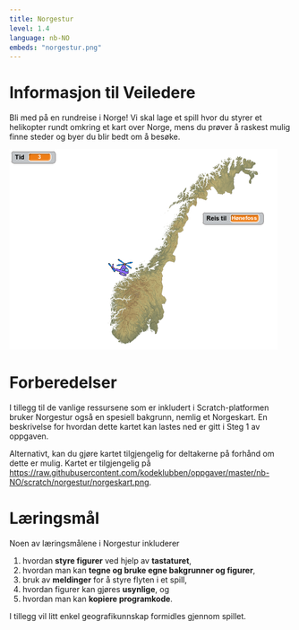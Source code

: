 ```yaml
---
title: Norgestur
level: 1.4
language: nb-NO
embeds: "norgestur.png"
---
```


# Informasjon til Veiledere

Bli med på en rundreise i Norge! Vi skal lage et spill hvor du styrer
et helikopter rundt omkring et kart over Norge, mens du prøver å
raskest mulig finne steder og byer du blir bedt om å besøke.

![](norgestur.png)

# Forberedelser

I tillegg til de vanlige ressursene som er inkludert i
Scratch-platformen bruker Norgestur også en spesiell bakgrunn, nemlig
et Norgeskart. En beskrivelse for hvordan dette kartet kan lastes ned
er gitt i Steg 1 av oppgaven.

Alternativt, kan du gjøre kartet tilgjengelig for deltakerne på
forhånd om dette er mulig. Kartet er tilgjengelig på
<https://raw.githubusercontent.com/kodeklubben/oppgaver/master/nb-NO/scratch/norgestur/norgeskart.png>.

# Læringsmål

Noen av læringsmålene i Norgestur inkluderer

1. hvordan __styre figurer__ ved hjelp av __tastaturet__, 
2. hvordan man kan __tegne og bruke egne bakgrunner og figurer__,
3. bruk av __meldinger__ for å styre flyten i et spill,
4. hvordan figurer kan gjøres __usynlige__, og
5. hvordan man kan __kopiere programkode__.

I tillegg vil litt enkel geografikunnskap formidles gjennom spillet.
